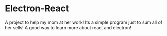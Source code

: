 # Electron-React
A project to help my mom at her work! Its a simple program just to sum all of her sells! A good way to learn more about react and electron!
